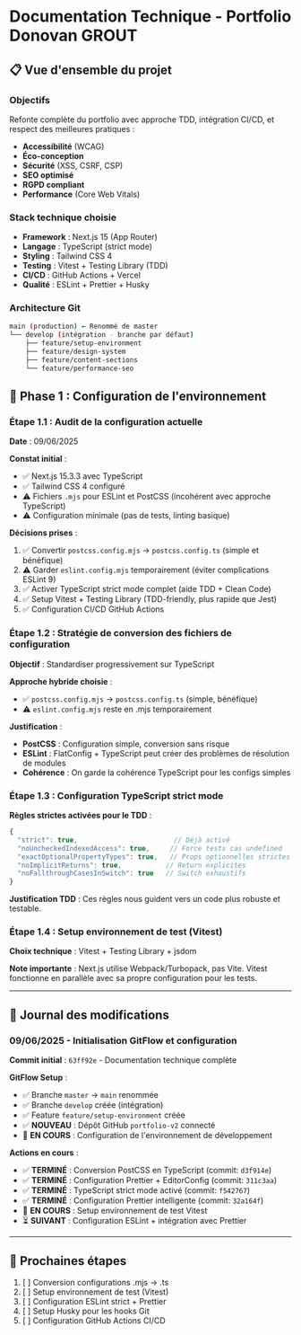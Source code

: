# Documentation Technique - Portfolio Donovan GROUT

## 📋 Vue d'ensemble du projet

### Objectifs

Refonte complète du portfolio avec approche TDD, intégration CI/CD, et respect des meilleures pratiques :

- **Accessibilité** (WCAG)
- **Éco-conception**
- **Sécurité** (XSS, CSRF, CSP)
- **SEO optimisé**
- **RGPD compliant**
- **Performance** (Core Web Vitals)

### Stack technique choisie

- **Framework** : Next.js 15 (App Router)
- **Langage** : TypeScript (strict mode)
- **Styling** : Tailwind CSS 4
- **Testing** : Vitest + Testing Library (TDD)
- **CI/CD** : GitHub Actions + Vercel
- **Qualité** : ESLint + Prettier + Husky

### Architecture Git

```bash
main (production) ← Renommé de master
└── develop (intégration - branche par défaut)
    ├── feature/setup-environment
    ├── feature/design-system
    ├── feature/content-sections
    └── feature/performance-seo
```

## 🔧 Phase 1 : Configuration de l'environnement

### Étape 1.1 : Audit de la configuration actuelle

**Date** : 09/06/2025

**Constat initial** :

- ✅ Next.js 15.3.3 avec TypeScript
- ✅ Tailwind CSS 4 configuré
- ⚠️ Fichiers `.mjs` pour ESLint et PostCSS (incohérent avec approche TypeScript)
- ⚠️ Configuration minimale (pas de tests, linting basique)

**Décisions prises** :

1. ✅ Convertir `postcss.config.mjs` → `postcss.config.ts` (simple et bénéfique)
2. ⚠️ Garder `eslint.config.mjs` temporairement (éviter complications ESLint 9)
3. ✅ Activer TypeScript strict mode complet (aide TDD + Clean Code)
4. ✅ Setup Vitest + Testing Library (TDD-friendly, plus rapide que Jest)
5. ✅ Configuration CI/CD GitHub Actions

### Étape 1.2 : Stratégie de conversion des fichiers de configuration

**Objectif** : Standardiser progressivement sur TypeScript

**Approche hybride choisie** :

- ✅ `postcss.config.mjs` → `postcss.config.ts` (simple, bénéfique)
- ⚠️ `eslint.config.mjs` reste en .mjs temporairement

**Justification** :

- **PostCSS** : Configuration simple, conversion sans risque
- **ESLint** : FlatConfig + TypeScript peut créer des problèmes de résolution de modules
- **Cohérence** : On garde la cohérence TypeScript pour les configs simples

### Étape 1.3 : Configuration TypeScript strict mode

**Règles strictes activées pour le TDD** :

```typescript
{
  "strict": true,                        // Déjà activé
  "noUncheckedIndexedAccess": true,     // Force tests cas undefined
  "exactOptionalPropertyTypes": true,   // Props optionnelles strictes
  "noImplicitReturns": true,           // Return explicites
  "noFallthroughCasesInSwitch": true   // Switch exhaustifs
}
```

**Justification TDD** : Ces règles nous guident vers un code plus robuste et testable.

### Étape 1.4 : Setup environnement de test (Vitest)

**Choix technique** : Vitest + Testing Library + jsdom

**Note importante** : Next.js utilise Webpack/Turbopack, pas Vite. Vitest fonctionne en parallèle avec sa propre configuration pour les tests.

---

## 📝 Journal des modifications

### 09/06/2025 - Initialisation GitFlow et configuration

**Commit initial** : `63ff92e` - Documentation technique complète

**GitFlow Setup** :

- ✅ Branche `master` → `main` renommée
- ✅ Branche `develop` créée (intégration)
- ✅ Feature `feature/setup-environment` créée
- ✅ **NOUVEAU** : Dépôt GitHub `portfolio-v2` connecté
- 🚧 **EN COURS** : Configuration de l'environnement de développement

**Actions en cours** :

- ✅ **TERMINÉ** : Conversion PostCSS en TypeScript (commit: `d3f914e`)
- ✅ **TERMINÉ** : Configuration Prettier + EditorConfig (commit: `311c3aa`)  
- ✅ **TERMINÉ** : TypeScript strict mode activé (commit: `f542767`)
- ✅ **TERMINÉ** : Configuration Prettier intelligente (commit: `32a164f`)
- 🚧 **EN COURS** : Setup environnement de test Vitest
- ⏳ **SUIVANT** : Configuration ESLint + intégration avec Prettier

---

## 🎯 Prochaines étapes

1. [ ] Conversion configurations .mjs → .ts
2. [ ] Setup environnement de test (Vitest)
3. [ ] Configuration ESLint strict + Prettier
4. [ ] Setup Husky pour les hooks Git
5. [ ] Configuration GitHub Actions CI/CD
